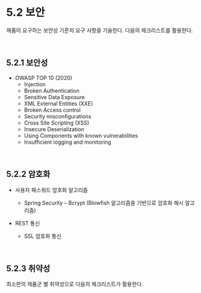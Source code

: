 # 5.2 보안

제품이 요구하는 보안성 기준치 요구 사항을 기술한다. 다음의 체크리스트를 활용한다.

 <br/>

## 5.2.1 보안성

- OWASP TOP 10 (2020)
  - Injection
  - Broken Authentication
  - Sensitive Data Exposure
  - XML External Entities (XXE)
  - Broken Access control
  - Security misconfigurations
  - Cross Site Scripting (XSS)
  - Insecure Deserialization
  - Using Components with known vulnerabilities
  - Insufficient logging and monitoring

 <br/>

## 5.2.2 암호화

- 사용자 패스워드 암호화 알고리즘

  - Spring Security – Bcrypt (Blowfish 알고리즘을 기반으로 암호화 해시 알고리즘)

- REST 통신

  - SSL 암호화 통신

 <br/>

## 5.2.3 취약성

최소한의 제품군 별 취약성으로 다음의 체크리스트가 활용한다.
